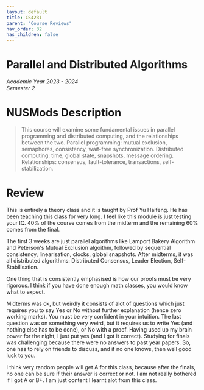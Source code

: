 ```yaml
---
layout: default
title: CS4231
parent: "Course Reviews"
nav_order: 32
has_children: false
---
```


# Parallel and Distributed Algorithms
*Academic Year 2023 - 2024*  
*Semester 2*

# NUSMods Description
> This course will examine some fundamental issues in parallel programming and distributed computing, and the relationships between the two. Parallel programming: mutual exclusion, semaphores, consistency, wait-free synchronization. Distributed computing: time, global state, snapshots, message ordering. Relationships: consensus, fault-tolerance, transactions, self-stabilization.

# Review
This is entirely a theory class and it is taught by Prof Yu Haifeng. He has been teaching this class for very long. I feel like this module is just testing your IQ. 40% of the course comes from the midterm and the remaining 60% comes from the final.

The first 3 weeks are just parallel algorithms like Lamport Bakery Algorithm and Peterson's Mutual Exclusion algoithm, followed by sequential consistency, linearisation, clocks, global snapshots. After midterms, it was all distributed algorithms: Distributed Consensus, Leader Election, Self-Stabilisation.

One thing that is consistently emphasised is how our proofs must be very rigorous. I think if you have done enough math classes, you would know what to expect. 

Midterms was ok, but weirdly it consists of alot of questions which just requires you to say Yes or No without further explanation (hence zero working marks). You must be very confident in your intuition. The last question was on something very weird, but it requires us to write Yes (and nothing else has to be done), or No with a proof. Having used up my brain power for the night, I just put yes (and I got it correct). Studying for finals was challenging because there were no answers to past year papers. So, one has to rely on friends to discuss, and if no one knows, then well good luck to you. 

I think very random people will get A for this class, because after the finals, no one can be sure if their answer is correct or not. I am not really bothered if I got A or B+. I am just content I learnt alot from this class.
